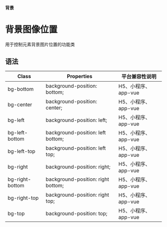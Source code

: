 #### <span class="text-lg text-gray-500 font-normal">背景</span>

<div class="w-screen"></div>

# 背景图像位置
<space />
<a-typography-text>
    用于控制元素背景图片位置的功能类
</a-typography-text>

<CssPrefix />

## 语法
| Class | Properties | 平台兼容性说明
| --- | --- | ---
| <a-link status="success">bg-bottom</a-link> | <a-link>background-position: bottom;</a-link> | H5、小程序、app-vue
| <a-link status="success">bg-center</a-link> | <a-link>background-position: center;</a-link> | H5、小程序、app-vue
| <a-link status="success">bg-left</a-link> | <a-link>background-position: left;</a-link> | H5、小程序、app-vue
| <a-link status="success">bg-left-bottom</a-link> | <a-link>background-position: left bottom;</a-link> | H5、小程序、app-vue
| <a-link status="success">bg-left-top</a-link> | <a-link>background-position: left top;</a-link> | H5、小程序、app-vue
| <a-link status="success">bg-right</a-link> | <a-link>background-position: right;</a-link> | H5、小程序、app-vue
| <a-link status="success">bg-right-bottom</a-link> | <a-link>background-position: right bottom;</a-link> | H5、小程序、app-vue
| <a-link status="success">bg-right-top</a-link> | <a-link>background-position: right top;</a-link> | H5、小程序、app-vue
| <a-link status="success">bg-top</a-link> | <a-link>background-position: top;</a-link> | H5、小程序、app-vue
